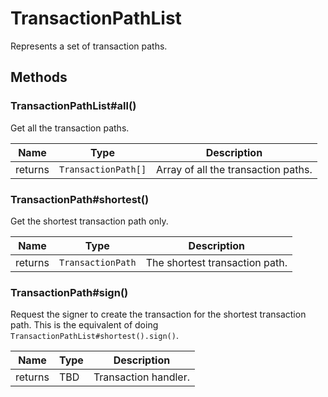 # TransactionPathList

Represents a set of transaction paths.

## Methods

### TransactionPathList#all()

Get all the transaction paths.

| Name    | Type                | Description                         |
| ------- | ------------------- | ----------------------------------- |
| returns | `TransactionPath[]` | Array of all the transaction paths. |

### TransactionPath#shortest()

Get the shortest transaction path only.

| Name    | Type              | Description                    |
| ------- | ----------------- | ------------------------------ |
| returns | `TransactionPath` | The shortest transaction path. |

### TransactionPath#sign()

Request the signer to create the transaction for the shortest transaction path. This is the equivalent of doing `TransactionPathList#shortest().sign()`.

| Name    | Type | Description          |
| ------- | ---- | -------------------- |
| returns | TBD  | Transaction handler. |
